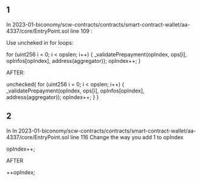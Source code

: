 ## 1
In 2023-01-biconomy/scw-contracts/contracts/smart-contract-wallet/aa-4337/core/EntryPoint.sol        line 109 :

Use uncheked in for loops:

 for (uint256 i = 0; i < opslen; i++) {
                _validatePrepayment(opIndex, ops[i], opInfos[opIndex], 
     address(aggregator));
                opIndex++;
            }

AFTER:

unchecked{
 for (uint256 i = 0; i < opslen; i++) {
                _validatePrepayment(opIndex, ops[i], opInfos[opIndex], 
     address(aggregator));
                opIndex++;
            }
}

## 2
In In 2023-01-biconomy/scw-contracts/contracts/smart-contract-wallet/aa-4337/core/EntryPoint.sol   line 116
Change the way you add 1 to opIndex

opIndex++;

AFTER

++opIndex;

